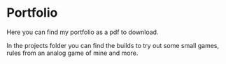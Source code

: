 # Portfolio
Here you can find my portfolio as a pdf to download.

In the projects folder you can find the builds to try out some small games, rules from an analog game of mine and more.
